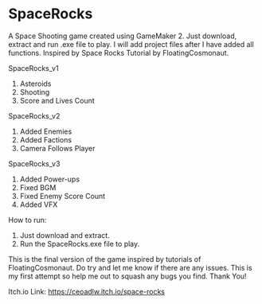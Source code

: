 # SpaceRocks
A Space Shooting game created using GameMaker 2.
Just download, extract and run .exe file to play.
I will add project files after I have added all functions.
Inspired by Space Rocks Tutorial by FloatingCosmonaut.

SpaceRocks_v1
1. Asteroids
2. Shooting
3. Score and Lives Count

SpaceRocks_v2
1. Added Enemies
2. Added Factions
3. Camera Follows Player

SpaceRocks_v3

1. Added Power-ups
2. Fixed BGM
3. Fixed Enemy Score Count
4. Added VFX

How to run:
1. Just download and extract.
2. Run the SpaceRocks.exe file to play.

This is the final version of the game inspired by tutorials of FloatingCosmonaut. Do try and let me know if there are any issues. This is my first attempt so help me out to squash any bugs you find. Thank You!

Itch.io Link: https://ceoadlw.itch.io/space-rocks

